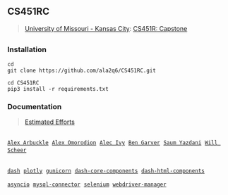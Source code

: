 ## CS451RC
> [University of Missouri - Kansas City](https://www.umkc.edu): [CS451R: Capstone](https://catalog.umkc.edu/search/?P=COMP-SCI%20451R)
##

### Installation
```
cd
git clone https://github.com/ala2q6/CS451RC.git

cd CS451RC
pip3 install -r requirements.txt
```
### Documentation
> [Estimated Efforts](https://docs.google.com/spreadsheets/d/1_ktrDKYRLrQg5ytMyFj78w5QKksiKWad/edit?usp=sharing&ouid=112710811472575331481&rtpof=true&sd=true)

##
[`Alex Arbuckle`](https://github.com/orgs/3ACWJ6/people/ala2q6)&nbsp; [`Alex Omorodion`](https://github.com/orgs/3ACWJ6/people/alexanderomorodion)&nbsp; [`Alec Ivy`](https://github.com/orgs/3ACWJ6/people/awiy87)&nbsp; [`Ben Garver`](https://github.com/orgs/3ACWJ6/people/BLGFQY)&nbsp; [`Saum Yazdani`](https://github.com/orgs/3ACWJ6/people/SaumYazdani)&nbsp; [`Will Scheer`](https://github.com/orgs/3ACWJ6/people/willscheer1)&nbsp;

##
[`dash`](https://pypi.org/project/dash/)&nbsp; [`plotly`](https://pypi.org/project/plotly/)&nbsp; [`gunicorn`]()&nbsp;  [`dash-core-components`](https://pypi.org/project/dash-core-components/)&nbsp; [`dash-html-components`](https://pypi.org/project/dash-html-components/)&nbsp;

[`asyncio`](https://pypi.org/project/asyncio/)&nbsp; [`mysql-connector`](https://pypi.org/project/mysql-connector/)&nbsp; [`selenium`](https://pypi.org/project/selenium/)&nbsp; [`webdriver-manager`](https://pypi.org/project/webdriver-manager/)
